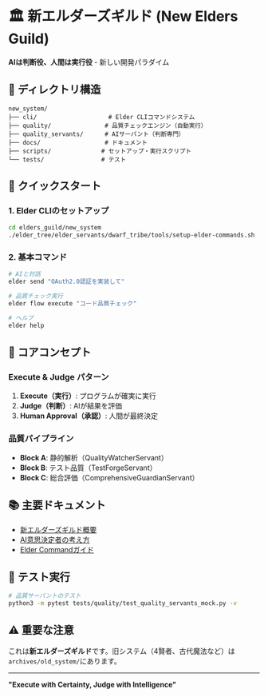 # 🏛️ 新エルダーズギルド (New Elders Guild)

**AIは判断役、人間は実行役** - 新しい開発パラダイム

## 📁 ディレクトリ構造

```
new_system/
├── cli/                    # Elder CLIコマンドシステム
├── quality/               # 品質チェックエンジン（自動実行）
├── quality_servants/      # AIサーバント（判断専門）
├── docs/                  # ドキュメント
├── scripts/              # セットアップ・実行スクリプト
└── tests/                # テスト
```

## 🚀 クイックスタート

### 1. Elder CLIのセットアップ
```bash
cd elders_guild/new_system
./elder_tree/elder_servants/dwarf_tribe/tools/setup-elder-commands.sh
```

### 2. 基本コマンド
```bash
# AIと対話
elder send "OAuth2.0認証を実装して"

# 品質チェック実行
elder flow execute "コード品質チェック"

# ヘルプ
elder help
```

## 🎯 コアコンセプト

### Execute & Judge パターン
1. **Execute（実行）**: プログラムが確実に実行
2. **Judge（判断）**: AIが結果を評価
3. **Human Approval（承認）**: 人間が最終決定

### 品質パイプライン
- **Block A**: 静的解析（QualityWatcherServant）
- **Block B**: テスト品質（TestForgeServant）
- **Block C**: 総合評価（ComprehensiveGuardianServant）

## 📚 主要ドキュメント

- [新エルダーズギルド概要](docs/NEW_ELDERS_GUILD_OVERVIEW.md)
- [AI意思決定者の考え方](docs/philosophy/AI_DECISION_MAKER_PARADIGM.md)
- [Elder Commandガイド](docs/guides/ELDER_COMMAND_GUIDE.md)

## 🧪 テスト実行

```bash
# 品質サーバントのテスト
python3 -m pytest tests/quality/test_quality_servants_mock.py -v
```

## ⚠️ 重要な注意

これは**新エルダーズギルド**です。旧システム（4賢者、古代魔法など）は`archives/old_system/`にあります。

---

**"Execute with Certainty, Judge with Intelligence"**